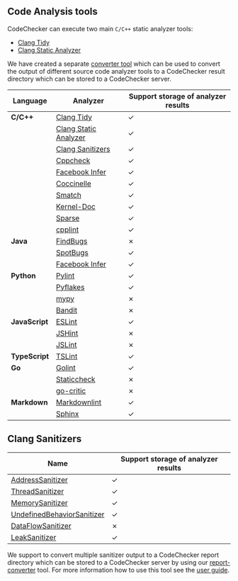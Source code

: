 ## Code Analysis tools
CodeChecker can execute two main `C/C++` static analyzer tools:

- [Clang Tidy](https://clang.llvm.org/extra/clang-tidy/)
- [Clang Static Analyzer](https://clang-analyzer.llvm.org/)

We have created a separate [converter tool](/tools/report-converter) which
can be used to convert the output of different source code analyzer tools to a
CodeChecker result directory which can be stored to a CodeChecker server.

| Language       | Analyzer     | Support storage of analyzer results |
| -------------- |--------------|---------------------|
| **C/C++**      | [Clang Tidy](https://clang.llvm.org/extra/clang-tidy/)  | ✓ |
|                | [Clang Static Analyzer](https://clang-analyzer.llvm.org/)    | ✓ |
|                | [Clang Sanitizers](#clang-sanitizers)    | ✓ |
|                | [Cppcheck](/docs/tools/report-converter.md#cppcheck)    | ✓ |
|                | [Facebook Infer](/docs/tools/report-converter.md#fbinfer)    | ✓ |
|                | [Coccinelle](/docs/tools/report-converter.md#coccinelle)   | ✓ |
|                | [Smatch](/docs/tools/report-converter.md#smatch)   | ✓ |
|                | [Kernel-Doc](/docs/tools/report-converter.md#kernel-doc)   | ✓ |
|                | [Sparse](/docs/tools/report-converter.md#sparse)   | ✓ |
|                | [cpplint](/docs/tools/report-converter.md#cpplint)   | ✓ |
| **Java**       | [FindBugs](http://findbugs.sourceforge.net/)    | ✗ |
|                | [SpotBugs](/docs/tools/report-converter.md#spotbugs)    | ✓ |
|                | [Facebook Infer](/docs/tools/report-converter.md#fbinfer)    | ✓ |
| **Python**     | [Pylint](/docs/tools/report-converter.md#pylint)    | ✓ |
|                | [Pyflakes](/docs/tools/report-converter.md#pyflakes)    | ✓ |
|                | [mypy](http://mypy-lang.org/)    | ✗ |
|                | [Bandit](https://github.com/PyCQA/bandit)    | ✗ |
| **JavaScript** | [ESLint](https://eslint.org/)    | ✓ |
|                | [JSHint](https://jshint.com/)    | ✗ |
|                | [JSLint](https://jslint.com/)    | ✗ |
| **TypeScript** | [TSLint](/docs/tools/report-converter.md#tslint)    | ✓ |
| **Go**         | [Golint](/docs/tools/report-converter.md#golint)    | ✓ |
|                | [Staticcheck](https://staticcheck.io/)    | ✗ |
|                | [go-critic](https://github.com/go-critic/go-critic)    | ✗ |
| **Markdown**   | [Markdownlint](https://github.com/markdownlint/markdownlint)    | ✓ |
|                | [Sphinx](https://github.com/sphinx-doc/sphinx)    | ✓ |

## Clang Sanitizers
| Name         | Support storage of analyzer results |
|--------------|---------------------|
| [AddressSanitizer](https://clang.llvm.org/docs/AddressSanitizer.html)    | ✓ |
| [ThreadSanitizer](https://clang.llvm.org/docs/ThreadSanitizer.html)    | ✓ |
| [MemorySanitizer](https://clang.llvm.org/docs/MemorySanitizer.html)    | ✓ |
| [UndefinedBehaviorSanitizer](https://clang.llvm.org/docs/UndefinedBehaviorSanitizer.html)    | ✓ |
| [DataFlowSanitizer](https://clang.llvm.org/docs/DataFlowSanitizer.html)    | ✗ |
| [LeakSanitizer](https://clang.llvm.org/docs/LeakSanitizer.html)    | ✓ |

We support to convert multiple sanitizer output to a CodeChecker report
directory which can be stored to a CodeChecker server by using our
[report-converter](/tools/report-converter) tool. For more information how to
use this tool see the [user guide](/docs/tools/report-converter.md).
